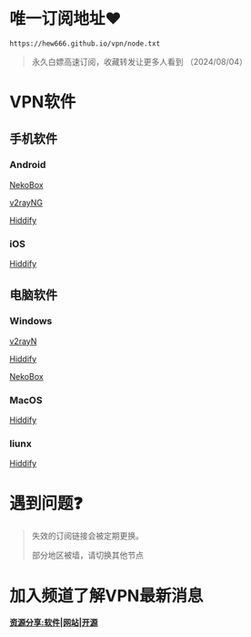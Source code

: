 # 唯一订阅地址❤️

```
https://hew666.github.io/vpn/node.txt
```
> 永久白嫖高速订阅，收藏转发让更多人看到 （2024/08/04）

# VPN软件
## 手机软件
### Android
[NekoBox](https://github.com/MatsuriDayo/NekoBoxForAndroid/releases)

[v2rayNG](https://github.com/2dust/v2rayNG/releases)

[Hiddify](https://github.com/hiddify/hiddify-next/releases)

### iOS
[Hiddify](https://github.com/hiddify/hiddify-next/releases)


## 电脑软件
### Windows
[v2rayN](https://github.com/2dust/v2rayN/releases)

[Hiddify](https://github.com/hiddify/hiddify-next/releases)

[NekoBox](https://github.com/MatsuriDayo/nekoray/releases)

### MacOS
[Hiddify](https://github.com/hiddify/hiddify-next/releases)

### liunx
[Hiddify](https://github.com/hiddify/hiddify-next/releases)


# 遇到问题❓
 > 失效的订阅链接会被定期更换。
 >   
 > 部分地区被墙，请切换其他节点
 
# 加入频道了解VPN最新消息
 
**[资源分享:软件|网站|开源](https://t.me/txwl666)** 
